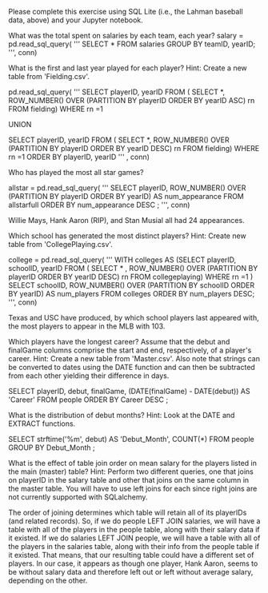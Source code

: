 Please complete this exercise using SQL Lite (i.e., the Lahman baseball data, above) and your Jupyter notebook.

What was the total spent on salaries by each team, each year?
salary = pd.read_sql_query( ''' SELECT * FROM salaries GROUP BY teamID, yearID; ''', conn)

What is the first and last year played for each player? Hint: Create a new table from 'Fielding.csv'.

pd.read_sql_query(
'''
SELECT playerID, yearID
FROM (
SELECT *, ROW_NUMBER()
OVER (PARTITION BY playerID ORDER BY yearID ASC) rn
FROM fielding)
WHERE rn =1

UNION

SELECT playerID, yearID
FROM (
SELECT *, ROW_NUMBER()
OVER (PARTITION BY playerID ORDER BY yearID DESC) rn
FROM fielding)
WHERE rn =1
ORDER BY playerID, yearID
'''
, conn)

Who has played the most all star games?

allstar = pd.read_sql_query(
'''
SELECT playerID,
ROW_NUMBER() OVER (PARTITION BY playerID ORDER BY yearID) AS num_appearance
FROM allstarfull
ORDER BY num_appearance DESC
;
''',
conn)

Willie Mays, Hank Aaron (RIP), and Stan Musial all had 24 appearances.

Which school has generated the most distinct players? Hint: Create new table from 'CollegePlaying.csv'.

college = pd.read_sql_query(
'''
WITH colleges AS
(SELECT playerID, schoolID, yearID
FROM (
SELECT * , ROW_NUMBER()
OVER (PARTITION BY playerID ORDER BY yearID DESC) rn
FROM collegeplaying)
WHERE rn =1
)
SELECT schoolID,
ROW_NUMBER() OVER (PARTITION BY schoolID ORDER BY yearID) AS num_players
FROM colleges
ORDER BY num_players DESC;
''', conn)

Texas and USC have produced, by which school players last appeared with, the most players to appear in the MLB with 103.

Which players have the longest career? Assume that the debut and finalGame columns comprise the start and end, respectively, of a player's career. Hint: Create a new table from 'Master.csv'. Also note that strings can be converted to dates using the DATE function and can then be subtracted from each other yielding their difference in days.

SELECT
playerID, debut, finalGame,
(DATE(finalGame) - DATE(debut)) AS 'Career'
FROM people
ORDER BY Career DESC
;

What is the distribution of debut months? Hint: Look at the DATE and EXTRACT functions.

SELECT
strftime('%m', debut) AS 'Debut_Month',
COUNT(*)
FROM people
GROUP BY Debut_Month
;

What is the effect of table join order on mean salary for the players listed in the main (master) table? Hint: Perform two different queries, one that joins on playerID in the salary table and other that joins on the same column in the master table. You will have to use left joins for each since right joins are not currently supported with SQLalchemy.

The order of joining determines which table will retain all of its playerIDs (and related records). So, if we do people LEFT JOIN salaries, we will have a table with all of the players in the people table, along with their salary data if it existed. If we do salaries LEFT JOIN people, we will have a table with all of the players in the salaries table, along with their info from the people table if it existed. That means, that our resulting table could have a different set of players. In our case, it appears as though one player, Hank Aaron, seems to be without salary data and therefore left out or left without average salary, depending on the other.
